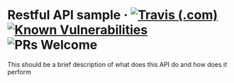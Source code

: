# Restful API sample &middot; [![Travis (.com)](https://img.shields.io/travis/com/sergivb01/api-sample.svg)](https://) [![Known Vulnerabilities](https://snyk.io/test/github/sergivb01/api-sample/badge.svg?targetFile=package.json)](https://snyk.io/test/github/sergivb01/api-sample?targetFile=package.json) ![PRs Welcome](https://img.shields.io/badge/PRs-welcome-brightgreen.svg)
This should be a brief description of what does this API do and how does it perform
